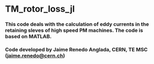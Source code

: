 # TM_rotor_loss_jl
### This code deals with the calculation of eddy currents in the retaining sleves of high speed PM machines. The code is based on MATLAB.
### Code developed by Jaime Renedo Anglada, CERN, TE MSC (jaime.renedo@cern.ch)
